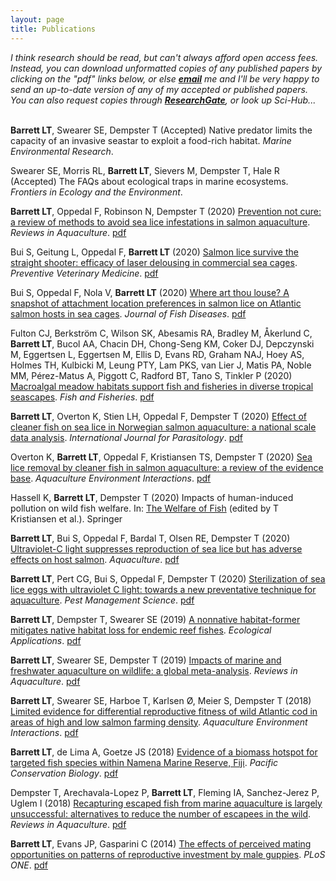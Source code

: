 ```yaml
---
layout: page
title: Publications
---
```


*I think research should be read, but can't always afford open access fees. Instead, you can download unformatted copies of any published papers by clicking on the "pdf" links below, or else [**email**](luke.barrett@unimelb.edu.au) me and I'll be very happy to send an up-to-date version of any of my accepted or published papers. You can also request copies through [**ResearchGate**](https://www.researchgate.net/profile/Luke_Barrett), or look up Sci-Hub...*  
&nbsp;  

**Barrett LT**, Swearer SE, Dempster T (Accepted) Native predator limits the capacity of an invasive seastar to exploit a food-rich habitat. *Marine Environmental Research*.

Swearer SE, Morris RL, **Barrett LT**, Sievers M, Dempster T, Hale R (Accepted) The FAQs about ecological traps in marine ecosystems. *Frontiers in Ecology and the Environment*.

**Barrett LT**, Oppedal F, Robinson N, Dempster T (2020) [Prevention not cure: a review of methods to avoid sea lice infestations in salmon aquaculture](http://dx.doi.org/10.1111/raq.12456). *Reviews in Aquaculture*. [pdf](pdfs/Barrett-et-al-2020-RAQ-prev-methods.pdf)

Bui S, Geitung L, Oppedal F, **Barrett LT** (2020) [Salmon lice survive the straight shooter: efficacy of laser delousing in commercial sea cages](https://doi.org/10.1016/j.prevetmed.2020.105063). *Preventive Veterinary Medicine*. [pdf](pdfs/Bui-et-al-2020-PVM-laser.pdf)

Bui S, Oppedal F, Nola V, **Barrett LT** (2020) [Where art thou louse? A snapshot of attachment location preferences in salmon lice on Atlantic salmon hosts in sea cages](https://doi.org/10.1111/jfd.13167). *Journal of Fish Diseases*. [pdf](pdfs/Bui-et-al-2020-JFishDis-attach-locs.pdf)

Fulton CJ, Berkström C, Wilson SK, Abesamis RA, Bradley M, Åkerlund C, **Barrett LT**, Bucol AA, Chacin DH, Chong-Seng KM, Coker DJ, Depczynski M, Eggertsen L, Eggertsen M, Ellis D, Evans RD, Graham NAJ, Hoey AS, Holmes TH, Kulbicki M, Leung PTY, Lam PKS, van Lier J, Matis PA, Noble MM, Pérez-Matus A, Piggott C, Radford BT, Tano S, Tinkler P (2020) [Macroalgal meadow habitats support fish and fisheries in diverse tropical seascapes](https://dx.doi.org/10.1111/faf.12455). *Fish and Fisheries*. [pdf](pdfs/Fulton-et-al-2020-FishandFisheries-seaweed.pdf)

**Barrett LT**, Overton K, Stien LH, Oppedal F, Dempster T (2020) [Effect of cleaner fish on sea lice in Norwegian salmon aquaculture: a national scale data analysis](https://doi.org/10.1016/j.ijpara.2019.12.005). *International Journal for Parasitology*. [pdf](pdfs/Barrett-et-al-2020-IJPara-cleaner-fish.pdf)

Overton K, **Barrett LT**, Oppedal F, Kristiansen TS, Dempster T (2020) [Sea lice removal by cleaner fish in salmon aquaculture: a review of the evidence base](https://doi.org/10.3354/aei00345). *Aquaculture Environment Interactions*. [pdf](pdfs/Overton-et-al-2020-AEI-cleaner-fish.pdf)

Hassell K, **Barrett LT**, Dempster T (2020) Impacts of human-induced pollution on wild fish welfare. In: [The Welfare of Fish](https://www.springer.com/gp/book/9783030416744#aboutBook) (edited by T Kristiansen et al.). Springer

**Barrett LT**, Bui S, Oppedal F, Bardal T, Olsen RE, Dempster T (2020) [Ultraviolet-C light suppresses reproduction of sea lice but has adverse effects on host salmon](https://doi.org/10.1016/j.aquaculture.2020.734954). *Aquaculture*. [pdf](pdfs/Barrett-et-al-2020-Aquaculture-UVC.pdf)

**Barrett LT**, Pert CG, Bui S, Oppedal F, Dempster T (2020) [Sterilization of sea lice eggs with ultraviolet C light: towards a new preventative technique for aquaculture](https://doi.org/10.1002/ps.5595). *Pest Management Science*. [pdf](pdfs/Barrett-et-al-2019-PMS-UVC.pdf)

**Barrett LT**, Dempster T, Swearer SE (2019) [A nonnative habitat-former mitigates native habitat loss for endemic reef fishes](https://doi.org/10.1002/eap.1956). *Ecological Applications*. [pdf](pdfs/Barrett-et-al-2019-EcolApps-wakame.pdf)

**Barrett LT**, Swearer SE, Dempster T (2019) [Impacts of marine and freshwater aquaculture on wildlife: a global meta-analysis](https://doi.org/10.1111/RAQ.12277). *Reviews in Aquaculture*. [pdf](pdfs/Barrett-et-al-2019-RAQ-wildlife.pdf)

**Barrett LT**, Swearer SE, Harboe T, Karlsen Ø, Meier S, Dempster T (2018) [Limited evidence for differential reproductive fitness of wild Atlantic cod in areas of high and low salmon farming density](https://doi.org/10.3354/aei00275). *Aquaculture Environment Interactions*. [pdf](pdfs/Barrett-et-al-2018-AEI-cod.pdf)

**Barrett LT**, de Lima A, Goetze JS (2018) [Evidence of a biomass hotspot for targeted fish species within Namena Marine Reserve, Fiji](https://doi.org/10.1071/PC18034). *Pacific Conservation Biology*. [pdf](pdfs/Barrett-et-al-2018-PCB-Fiji.pdf)

Dempster T, Arechavala-Lopez P, **Barrett LT**, Fleming IA, Sanchez-Jerez P, Uglem I (2018) [Recapturing escaped fish from marine aquaculture is largely unsuccessful: alternatives to reduce the number of escapees in the wild](https://doi.org/10.1111/raq.12153). *Reviews in Aquaculture*. [pdf](pdfs/Dempster-et-al-2018-RAQ-escapes.pdf)

**Barrett LT**, Evans JP, Gasparini C (2014) [The effects of perceived mating opportunities on patterns of reproductive investment by male guppies](https://doi.org/10.1371/journal.pone.0093780). *PLoS ONE*. [pdf](pdfs/Barrett-et-al-2014-PLOSONE-guppies.pdf)
